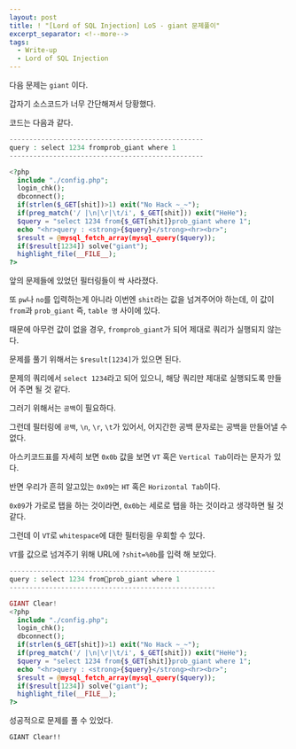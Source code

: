 ```yaml
---
layout: post
title: ! "[Lord of SQL Injection] LoS - giant 문제풀이"
excerpt_separator: <!--more-->
tags:
  - Write-up
  - Lord of SQL Injection
---
```


다음 문제는 `giant` 이다.  

갑자기 소스코드가 너무 간단해져서 당황했다.  

<!--more-->

코드는 다음과 같다.  

```php
-------------------------------------------------
query : select 1234 fromprob_giant where 1
-------------------------------------------------

<?php 
  include "./config.php"; 
  login_chk(); 
  dbconnect(); 
  if(strlen($_GET[shit])>1) exit("No Hack ~_~"); 
  if(preg_match('/ |\n|\r|\t/i', $_GET[shit])) exit("HeHe"); 
  $query = "select 1234 from{$_GET[shit]}prob_giant where 1"; 
  echo "<hr>query : <strong>{$query}</strong><hr><br>"; 
  $result = @mysql_fetch_array(mysql_query($query)); 
  if($result[1234]) solve("giant"); 
  highlight_file(__FILE__); 
?>
```

앞의 문제들에 있었던 필터링들이 싹 사라졌다.  

또 `pw`나 `no`를 입력하는게 아니라 이번엔 `shit`라는 값을 넘겨주어야 하는데, 이 값이 `from`과 `prob_giant` 즉, `table 명` 사이에 있다.  

때문에 아무런 값이 없을 경우, `fromprob_giant`가 되어 제대로 쿼리가 실행되지 않는다.  

문제를 풀기 위해서는 `$result[1234]`가 있으면 된다.  

문제의 쿼리에서 `select 1234`라고 되어 있으니, 해당 쿼리만 제대로 실행되도록 만들어 주면 될 것 같다.  

그러기 위해서는 `공백`이 필요하다.  

그런데 필터링에 `공백`, `\n`, `\r`, `\t`가 있어서, 어지간한 공백 문자로는 공백을 만들어낼 수 없다.  

아스키코드표를 자세히 보면 `0x0b` 값을 보면 `VT` 혹은 `Vertical Tab`이라는 문자가 있다.  

반면 우리가 흔히 알고있는 `0x09`는 `HT` 혹은 `Horizontal Tab`이다.  

`0x09`가 가로로 탭을 하는 것이라면, `0x0b`는 세로로 탭을 하는 것이라고 생각하면 될 것 같다.  

그런데 이 `VT`로 `whitespace`에 대한 필터링을 우회할 수 있다.  

`VT`를 값으로 넘겨주기 위해 URL에 `?shit=%0b`를 입력 해 보았다.  

```php
----------------------------------------------------
query : select 1234 fromprob_giant where 1
----------------------------------------------------

GIANT Clear!
<?php 
  include "./config.php"; 
  login_chk(); 
  dbconnect(); 
  if(strlen($_GET[shit])>1) exit("No Hack ~_~"); 
  if(preg_match('/ |\n|\r|\t/i', $_GET[shit])) exit("HeHe"); 
  $query = "select 1234 from{$_GET[shit]}prob_giant where 1"; 
  echo "<hr>query : <strong>{$query}</strong><hr><br>"; 
  $result = @mysql_fetch_array(mysql_query($query)); 
  if($result[1234]) solve("giant"); 
  highlight_file(__FILE__); 
?>
```

성공적으로 문제를 풀 수 있었다.  

`GIANT Clear!!`